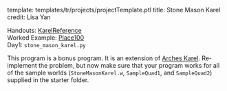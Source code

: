 template: templates/tr/projects/projectTemplate.ptl
title: Stone Mason Karel
credit: Lisa Yan

Handouts: [KarelReference](https://compedu.stanford.edu/karel-reader/docs/python/en/reference.html)<br/>
Worked Example: [Place100]({{pathToRoot}}tr/projects/place100/)<br/>
Day1: `stone_mason_karel.py`

This program is a bonus program. It is an extension of [Arches Karel]({{pathToRoot}}en/projects/arches.html). Re-implement the problem, but now make
sure that your program works for all of the 
sample worlds (`StoneMasonKarel.w`, `SampleQuad1`, and `SampleQuad2`) supplied in the starter folder.

